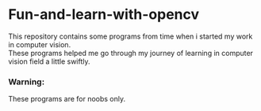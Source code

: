 # Fun-and-learn-with-opencv

This repository contains some programs from time when i started my work in computer vision.</br>
These programs helped me go through my journey of learning in computer vision field a little swiftly.</br>
### Warning:
These programs are for noobs only.
